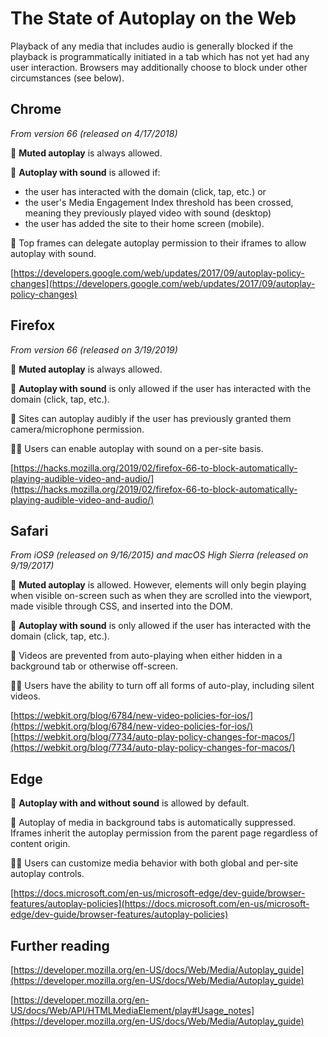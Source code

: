 # The State of Autoplay on the Web

Playback of any media that includes audio is generally blocked if the playback is programmatically initiated in a tab which has not yet had any user interaction. Browsers may additionally choose to block under other circumstances (see below).

## Chrome
*From version 66 (released on 4/17/2018)*

🙊 **Muted autoplay** is always allowed. 

📣 **Autoplay with sound** is allowed if:

* the user has interacted with the domain (click, tap, etc.) or
* the user's Media Engagement Index threshold has been crossed, meaning they previously played video with sound (desktop)
* the user has added the site to their home screen (mobile).

🚓 Top frames can delegate autoplay permission to their iframes to allow autoplay with sound.

[https://developers.google.com/web/updates/2017/09/autoplay-policy-changes](https://developers.google.com/web/updates/2017/09/autoplay-policy-changes)

## Firefox
*From version 66 (released on 3/19/2019)*

🙊 **Muted autoplay** is always allowed.

📣 **Autoplay with sound** is only allowed if the user has interacted with the domain (click, tap, etc.).

🚓 Sites can autoplay audibly if the user has previously granted them camera/microphone permission.

👩‍💻 Users can enable autoplay with sound on a per-site basis.

[https://hacks.mozilla.org/2019/02/firefox-66-to-block-automatically-playing-audible-video-and-audio/](https://hacks.mozilla.org/2019/02/firefox-66-to-block-automatically-playing-audible-video-and-audio/)

## Safari
*From iOS9 (released on 9/16/2015) and macOS High Sierra (released on 9/19/2017)*

🙊 **Muted autoplay** is allowed. However, elements will only begin playing when visible on-screen such as when they are scrolled into the viewport, made visible through CSS, and inserted into the DOM.

📣 **Autoplay with sound** is only allowed if the user has interacted with the domain (click, tap, etc.).

🚓 Videos are prevented from auto-playing when either hidden in a background tab or otherwise off-screen.

👩‍💻 Users have the ability to turn off all forms of auto-play, including silent videos.

[https://webkit.org/blog/6784/new-video-policies-for-ios/](https://webkit.org/blog/6784/new-video-policies-for-ios/)
[https://webkit.org/blog/7734/auto-play-policy-changes-for-macos/](https://webkit.org/blog/7734/auto-play-policy-changes-for-macos/)

## Edge

📣 **Autoplay with and without sound** is allowed by default.

🚓 Autoplay of media in background tabs is automatically suppressed. Iframes inherit the autoplay permission from the parent page regardless of content origin.

👩‍💻 Users can customize media behavior with both global and per-site autoplay controls. 

[https://docs.microsoft.com/en-us/microsoft-edge/dev-guide/browser-features/autoplay-policies](https://docs.microsoft.com/en-us/microsoft-edge/dev-guide/browser-features/autoplay-policies)

## Further reading
[https://developer.mozilla.org/en-US/docs/Web/Media/Autoplay_guide](https://developer.mozilla.org/en-US/docs/Web/Media/Autoplay_guide)

[https://developer.mozilla.org/en-US/docs/Web/API/HTMLMediaElement/play#Usage_notes](https://developer.mozilla.org/en-US/docs/Web/Media/Autoplay_guide)
